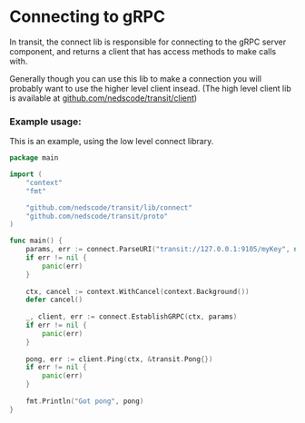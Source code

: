 # Connecting to gRPC

In transit, the connect lib is responsible for connecting to the gRPC server component, and returns a client that has access methods to make calls with.

Generally though you can use this lib to make a connection you will probably want to use the higher level client insead. (The high level client lib is available at [github.com/nedscode/transit/client](https://github.com/nedscode/transit/client))

### Example usage:

This is an example, using the low level connect library.

```go
package main

import (
	"context"
	"fmt"

	"github.com/nedscode/transit/lib/connect"
	"github.com/nedscode/transit/proto"
)

func main() {
	params, err := connect.ParseURI("transit://127.0.0.1:9105/myKey", nil)
	if err != nil {
		panic(err)
	}
	
	ctx, cancel := context.WithCancel(context.Background())
	defer cancel()
	
	_, client, err := connect.EstablishGRPC(ctx, params)
	if err != nil {
		panic(err)
	}
	
	pong, err := client.Ping(ctx, &transit.Pong{})
	if err != nil {
		panic(err)
	}
	
	fmt.Println("Got pong", pong)
}
```
